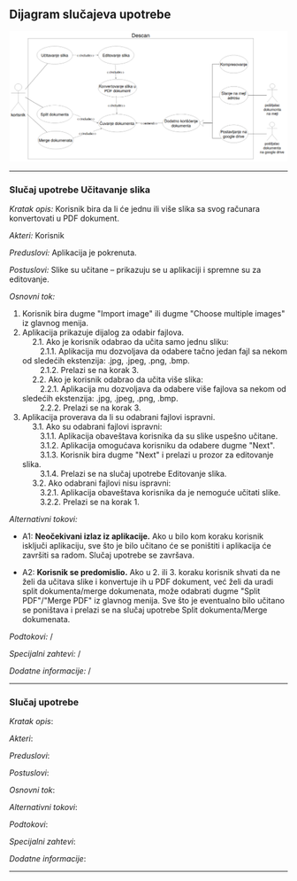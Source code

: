## Dijagram slučajeva upotrebe
![](dijagram_slucajeva_upotrebe.png) 
___

### Slučaj upotrebe Učitavanje slika
_Kratak opis:_ Korisnik bira da li će jednu ili više slika sa svog računara konvertovati u PDF dokument.

_Akteri:_ Korisnik

_Preduslovi:_ Aplikacija je pokrenuta.

_Postuslovi:_ Slike su učitane – prikazuju se u aplikaciji i spremne su za editovanje.

_Osnovni tok:_ 

1. Korisnik bira dugme "Import image" ili dugme "Choose multiple images" iz glavnog menija.
2. Aplikacija prikazuje dijalog za odabir fajlova.
<br>&emsp; 2.1. Ako je korisnik odabrao da učita samo jednu sliku:
<br>&emsp;&emsp; 2.1.1. Aplikacija mu dozvoljava da odabere tačno jedan fajl sa nekom od sledećih ekstenzija: .jpg, .jpeg, .png, .bmp.
<br>&emsp;&emsp; 2.1.2. Prelazi se na korak 3.
<br>&emsp; 2.2. Ako je korisnik odabrao da učita više slika:
<br>&emsp;&emsp; 2.2.1. Aplikacija mu dozvoljava da odabere više fajlova sa nekom od sledećih ekstenzija: .jpg, .jpeg, .png, .bmp.
<br>&emsp;&emsp; 2.2.2. Prelazi se na korak 3.
3. Aplikacija proverava da li su odabrani fajlovi ispravni.
<br>&emsp; 3.1. Ako su odabrani fajlovi ispravni:
<br>&emsp;&emsp; 3.1.1. Aplikacija obaveštava korisnika da su slike uspešno učitane.
<br>&emsp;&emsp; 3.1.2. Aplikacija omogućava korisniku da odabere dugme "Next".
<br>&emsp;&emsp; 3.1.3. Korisnik bira dugme "Next" i prelazi u prozor za editovanje slika.
<br>&emsp;&emsp; 3.1.4. Prelazi se na slučaj upotrebe Editovanje slika.
<br>&emsp; 3.2. Ako odabrani fajlovi nisu ispravni:
<br>&emsp;&emsp; 3.2.1. Aplikacija obaveštava korisnika da je nemoguće učitati slike.
<br>&emsp;&emsp; 3.2.2. Prelazi se na korak 1.

_Alternativni tokovi:_
* A1: **Neočekivani izlaz iz aplikacije.** Ako u bilo kom koraku korisnik isključi aplikaciju, sve što je bilo učitano će se poništiti i aplikacija će završiti sa radom. Slučaj upotrebe se završava.

* A2: **Korisnik se predomislio.** Ako u 2. ili 3. koraku korisnik shvati da ne želi da učitava slike i konvertuje ih u PDF dokument, već želi da uradi split dokumenta/merge dokumenata, može odabrati dugme "Split PDF"/"Merge PDF" iz glavnog menija. Sve što je eventualno bilo učitano se poništava i prelazi se na slučaj upotrebe Split dokumenta/Merge dokumenata.

_Podtokovi:_ /

_Specijalni zahtevi:_ /

_Dodatne informacije:_ /

___
### Slučaj upotrebe 
_Kratak opis_: 

_Akteri_: 

_Preduslovi_:

_Postuslovi_:

_Osnovni tok_:

_Alternativni tokovi_:

_Podtokovi_:

_Specijalni zahtevi_:

_Dodatne informacije_:
___
